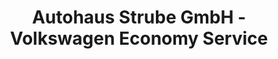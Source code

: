 ---
title: "Autohaus Strube GmbH - Volkswagen Economy Service"
url: /salzgitter/autohaus-strube-gmbh-volkswagen-economy-service/
shop: Autowerkstatt
---